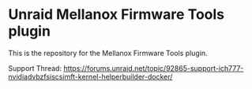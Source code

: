 # Unraid Mellanox Firmware Tools plugin

This is the repository for the Mellanox Firmware Tools plugin.

Support Thread: https://forums.unraid.net/topic/92865-support-ich777-nvidiadvbzfsiscsimft-kernel-helperbuilder-docker/